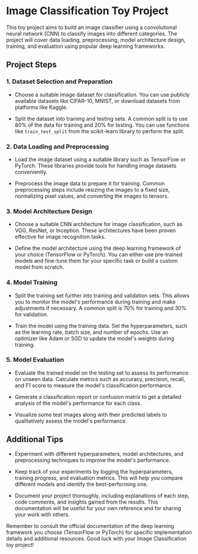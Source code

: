 # Image Classification Toy Project

This toy project aims to build an image classifier using a convolutional neural network (CNN) to classify images into different categories. The project will cover data loading, preprocessing, model architecture design, training, and evaluation using popular deep learning frameworks.

## Project Steps

### 1. Dataset Selection and Preparation

- Choose a suitable image dataset for classification. You can use publicly available datasets like CIFAR-10, MNIST, or download datasets from platforms like Kaggle.

- Split the dataset into training and testing sets. A common split is to use 80% of the data for training and 20% for testing. You can use functions like `train_test_split` from the scikit-learn library to perform the split.

### 2. Data Loading and Preprocessing

- Load the image dataset using a suitable library such as TensorFlow or PyTorch. These libraries provide tools for handling image datasets conveniently.

- Preprocess the image data to prepare it for training. Common preprocessing steps include resizing the images to a fixed size, normalizing pixel values, and converting the images to tensors.

### 3. Model Architecture Design

- Choose a suitable CNN architecture for image classification, such as VGG, ResNet, or Inception. These architectures have been proven effective for image recognition tasks.

- Define the model architecture using the deep learning framework of your choice (TensorFlow or PyTorch). You can either use pre-trained models and fine-tune them for your specific task or build a custom model from scratch.

### 4. Model Training

- Split the training set further into training and validation sets. This allows you to monitor the model's performance during training and make adjustments if necessary. A common split is 70% for training and 30% for validation.

- Train the model using the training data. Set the hyperparameters, such as the learning rate, batch size, and number of epochs. Use an optimizer like Adam or SGD to update the model's weights during training.

### 5. Model Evaluation

- Evaluate the trained model on the testing set to assess its performance on unseen data. Calculate metrics such as accuracy, precision, recall, and F1 score to measure the model's classification performance.

- Generate a classification report or confusion matrix to get a detailed analysis of the model's performance for each class.

- Visualize some test images along with their predicted labels to qualitatively assess the model's performance.

## Additional Tips

- Experiment with different hyperparameters, model architectures, and preprocessing techniques to improve the model's performance.

- Keep track of your experiments by logging the hyperparameters, training progress, and evaluation metrics. This will help you compare different models and identify the best-performing one.

- Document your project thoroughly, including explanations of each step, code comments, and insights gained from the results. This documentation will be useful for your own reference and for sharing your work with others.

Remember to consult the official documentation of the deep learning framework you choose (TensorFlow or PyTorch) for specific implementation details and additional resources. Good luck with your Image Classification toy project!
